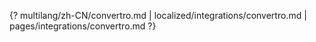 {? multilang/zh-CN/convertro.md | localized/integrations/convertro.md | pages/integrations/convertro.md ?}
